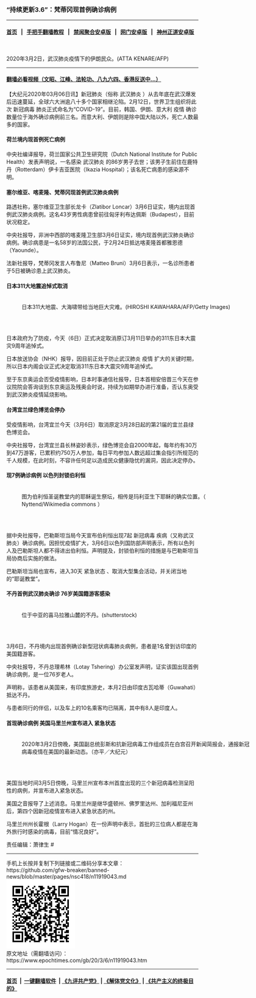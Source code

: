 ### “持续更新3.6”：梵蒂冈现首例确诊病例
------------------------

#### [首页](https://github.com/gfw-breaker/banned-news/blob/master/README.md) &nbsp;&nbsp;|&nbsp;&nbsp; [手把手翻墙教程](https://github.com/gfw-breaker/guides/wiki) &nbsp;&nbsp;|&nbsp;&nbsp; [禁闻聚合安卓版](https://github.com/gfw-breaker/bn-android) &nbsp;&nbsp;|&nbsp;&nbsp; [网门安卓版](https://github.com/oGate2/oGate) &nbsp;&nbsp;|&nbsp;&nbsp; [神州正道安卓版](https://github.com/SzzdOgate/update) 



<div><img alt="" class="aligncenter wp-post-image" src="https://i.epochtimes.com/assets/uploads/2020/03/GettyImages-1204669674-600x400.jpg"/>
<div class="red16 caption">
 <p>
  2020年3月2日，武汉肺炎疫情下的伊朗民众。(ATTA KENARE/AFP)
 </p>
</div>
</div><hr/>

#### [翻墙必看视频（文昭、江峰、法轮功、八九六四、香港反送中...）](https://github.com/gfw-breaker/banned-news/blob/master/pages/link3.md)

<div><p>
 【大纪元2020年03月06日讯】新冠肺炎（俗称
 <ok href="https://www.epochtimes.com/gb/tag/%E6%AD%A6%E6%B1%89%E8%82%BA%E7%82%8E.html">
  武汉肺炎
 </ok>
 ）从去年底在武汉爆发后迅速蔓延，全球六大洲逾八十多个国家相继沦陷。2月12日，世界卫生组织将此次
 <ok href="https://www.epochtimes.com/gb/tag/%E6%96%B0%E5%86%A0%E7%97%85%E6%AF%92.html">
  新冠病毒
 </ok>
 肺炎正式命名为“COVID-19”。目前，韩国、伊朗、意大利
 <ok href="https://www.epochtimes.com/gb/tag/%E7%96%AB%E6%83%85.html">
  疫情
 </ok>
 确诊数量位于海外确诊病例前三名。而意大利、伊朗则是除中国大陆以外，死亡人数最多的国家。
</p>
<h4>
 荷兰境内现首例死亡病例
</h4>
<p>
 中央社编译报导，荷兰国家公共卫生研究院（Dutch National Institute for Public Health）发表声明说，一名感染
 <ok href="https://www.epochtimes.com/gb/tag/%E6%AD%A6%E6%B1%89%E8%82%BA%E7%82%8E.html">
  武汉肺炎
 </ok>
 的86岁男子去世；该男子生前住在鹿特丹（Rotterdam）伊卡吉亚医院（Ikazia Hospital）；该名死亡病患的感染源不明。
</p>
<h4>
 塞尔维亚、喀麦隆、梵蒂冈现首例武汉肺炎病例
</h4>
<p>
 路透社称，塞尔维亚卫生部长龙卡（Zlatibor Loncar）3月6日证实，境内出现首例武汉肺炎病例。这名43岁男性病患曾前往匈牙利布达佩斯（Budapest），目前状况稳定。
</p>
<p>
 中央社报导，非洲中西部的喀麦隆卫生部3月6日证实，境内现首例武汉肺炎确诊病例。确诊病患是一名58岁的法国公民，于2月24日抵达喀麦隆首都雅恩德（Yaounde）。
</p>
<p>
 法新社报导，梵蒂冈发言人布鲁尼（Matteo Bruni）3月6日表示，一名诊所患者于5日被确诊患上武汉肺炎。
</p>
<h4>
 日本311大地震追悼式取消
</h4>
<figure class="wp-caption aligncenter" id="attachment_9628081" style="width: 600px">
 <ok href="http://i.epochtimes.com/assets/uploads/2017/09/GettyImages-110870062.jpg">
  <img alt="" class="wp-image-9628081 size-large" src="http://i.epochtimes.com/assets/uploads/2017/09/GettyImages-110870062-600x412.jpg"/>
 </ok>
 <br/><figcaption class="wp-caption-text">
  日本311大地震、大海啸带给当地巨大灾难。(HIROSHI KAWAHARA/AFP/Getty Images)
 </figcaption><br/>
</figure><br/>
<p>
 日本政府为了防疫，今天（6日）正式决定取消原订3月11日举办的311东日本大震灾9周年追悼式。
</p>
<p>
 日本放送协会（NHK）报导，因目前正处于防止武汉肺炎
 <ok href="https://www.epochtimes.com/gb/tag/%E7%96%AB%E6%83%85.html">
  疫情
 </ok>
 扩大的关键时期，所以日本内阁会议正式决定取消311东日本大震灾9周年追悼式。
</p>
<p>
 至于东京奥运会否受疫情影响，日本时事通信社报导，日本首相安倍晋三今天在参议院院会答询谈到东京奥运及残奥会时说，持续为如期举办进行准备，否认东奥受到武汉肺炎疫情延烧影响。
</p>
<h4>
 台湾宜兰绿色博览会停办
</h4>
<p>
 受疫情影响，台湾宜兰今天（3月6日）取消原定3月28日起的第21届的宜兰县绿色博览会。
</p>
<p>
 中央社报导，台湾宜兰县长林姿妙表示，绿色博览会自2000年起，每年约有30万到47万游客，已累积约750万人参加，每日平均参加人数远超过集会指引所规范的千人规模，在此时刻，不容许任何足以造成民众健康隐忧的漏洞，因此决定停办。
</p>
<h4>
 现7例确诊病例 以色列封锁伯利恒
</h4>
<figure class="wp-caption aligncenter" id="attachment_10249365" style="width: 600px">
 <ok href="http://i.epochtimes.com/assets/uploads/2018/03/1803251027312357.jpg">
  <img alt="" class="wp-image-10249365 size-large" src="http://i.epochtimes.com/assets/uploads/2018/03/1803251027312357-600x398.jpg"/>
 </ok>
 <br/><figcaption class="wp-caption-text">
  图为伯利恒圣诞教堂内的耶稣诞生祭坛，相传是玛利亚生下耶稣的确实位置。（
  <ok href="https://commons.wikimedia.org/wiki/File:Birthplace_of_Jesus.jpg">
   Nyttend/Wikimedia commons
  </ok>
  ）
 </figcaption><br/>
</figure><br/>
<p>
 据中央社报导，巴勒斯坦当局今天宣布伯利恒出现7起
 <ok href="https://www.epochtimes.com/gb/tag/%E6%96%B0%E5%86%A0%E7%97%85%E6%AF%92.html">
  新冠病毒
 </ok>
 疾病（又称武汉肺炎）确诊病例。因担忧疫情扩大，3月6日以色列国防部声明表示，所有以色列人及巴勒斯坦人都不得进出伯利恒。声明提及，封锁伯利恒的措施是与巴勒斯坦当局协商后实施的做法。
</p>
<p>
 巴勒斯坦当局也宣布，进入30天
 <ok href="https://www.epochtimes.com/gb/tag/%E7%B4%A7%E6%80%A5%E7%8A%B6%E6%80%81.html">
  紧急状态
 </ok>
 、取消大型集会活动，并关闭当地的“耶诞教堂”。
</p>
<h4>
 不丹首例武汉肺炎确诊 76岁美国籍游客感染
</h4>
<figure class="wp-caption aligncenter" id="attachment_11651875" style="width: 600px">
 <ok href="http://i.epochtimes.com/assets/uploads/2019/11/shutterstock_791057164.jpg">
  <img alt="" class="wp-image-11651875 size-large" src="http://i.epochtimes.com/assets/uploads/2019/11/shutterstock_791057164-600x382.jpg"/>
 </ok>
 <br/><figcaption class="wp-caption-text">
  位于中亚的喜马拉雅山麓的不丹。(shutterstock)
 </figcaption><br/>
</figure><br/>
<p>
 3月6日，不丹境内出现首例确诊新型冠状病毒肺炎病例，患者是1名曾到访印度的美国籍游客。
</p>
<p>
 中央社报导，不丹总理希林（Lotay Tshering）办公室发声明，证实该国出现首例确诊病例，是一位76岁老人。
</p>
<p>
 声明称，该患者从美国来，有印度旅游史，本月2日由印度古瓦哈蒂（Guwahati）抵达不丹。
</p>
<p>
 与患者同行的伴侣，以及车上的10名乘客均已隔离，其中有8人是印度人。
</p>
<h4>
 首现确诊病例 美国马里兰州宣布进入
 <ok href="https://www.epochtimes.com/gb/tag/%E7%B4%A7%E6%80%A5%E7%8A%B6%E6%80%81.html">
  紧急状态
 </ok>
</h4>
<figure class="wp-caption aligncenter" id="attachment_11911202" style="width: 600px">
 <ok href="http://i.epochtimes.com/assets/uploads/2020/03/15f8ad9a1e722ab1_ttl7dayLER_Pence-01.jpg">
  <img alt="" class="wp-image-11911202 size-large" src="http://i.epochtimes.com/assets/uploads/2020/03/15f8ad9a1e722ab1_ttl7dayLER_Pence-01-600x344.jpg"/>
 </ok>
 <br/><figcaption class="wp-caption-text">
  2020年3月2日傍晚，美国副总统彭斯和抗新冠病毒工作组成员在白宫召开新闻简报会，通报新冠病毒疫情在美国的最新动态。（亦平／大纪元）
 </figcaption><br/>
</figure><br/>
<p>
 美国当地时间3月5日傍晚，马里兰州宣布本州首度出现的三个新冠病毒检测呈阳性的病例，并宣布进入紧急状态。
</p>
<p>
 美国之音报导了上述消息。马里兰州是继华盛顿州、佛罗里达州、加利福尼亚州后，第四个因新冠疫情宣布进入紧急状态的州。
</p>
<p>
 马里兰州州长霍根（Larry Hogan）在一份声明中表示，首批的三位病人都是在海外旅行时感染的病毒，目前“情况良好”。
</p>
<p>
 责任编辑：萧律生 #
</p>
</div>
<hr/>
手机上长按并复制下列链接或二维码分享本文章：<br/>
https://github.com/gfw-breaker/banned-news/blob/master/pages/nsc418/n11919043.md <br/>
<a href='https://github.com/gfw-breaker/banned-news/blob/master/pages/nsc418/n11919043.md'><img src='https://github.com/gfw-breaker/banned-news/blob/master/pages/nsc418/n11919043.md.png'/></a> <br/>
原文地址（需翻墙访问）：https://www.epochtimes.com/gb/20/3/6/n11919043.htm


------------------------
#### [首页](https://github.com/gfw-breaker/banned-news/blob/master/README.md) &nbsp;|&nbsp; [一键翻墙软件](https://github.com/gfw-breaker/nogfw/blob/master/README.md) &nbsp;| [《九评共产党》](https://github.com/gfw-breaker/9ping.md/blob/master/README.md#九评之一评共产党是什么) | [《解体党文化》](https://github.com/gfw-breaker/jtdwh.md/blob/master/README.md) | [《共产主义的终极目的》](https://github.com/gfw-breaker/gczydzjmd.md/blob/master/README.md)


<img src='http://gfw-breaker.win/banned-news/pages/nsc418/n11919043.md' width='0px' height='0px'/>